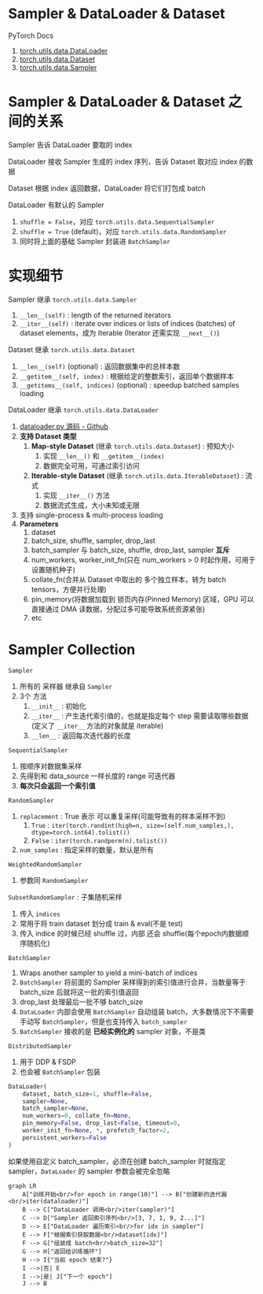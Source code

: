 # Sampler & DataLoader & Dataset

PyTorch Docs
1. [torch.utils.data.DataLoader](https://docs.pytorch.org/docs/stable/data.html#torch.utils.data.DataLoader)
2. [torch.utils.data.Dataset](https://docs.pytorch.org/docs/stable/data.html#torch.utils.data.Dataset)
3. [torch.utils.data.Sampler](https://docs.pytorch.org/docs/stable/data.html#torch.utils.data.Sampler)


# Sampler & DataLoader & Dataset 之间的关系

Sampler 告诉 DataLoader 要取的 index

DataLoader 接收 Sampler 生成的 index 序列，告诉 Dataset 取对应 index 的数据

Dataset 根据 index 返回数据，DataLoader 将它们打包成 batch

DataLoader 有默认的 Sampler
1. `shuffle = False`，对应 `torch.utils.data.SequentialSampler`
2. `shuffle = True` (default)，对应 `torch.utils.data.RandomSampler`
3. 同时将上面的基础 Sampler 封装进 `BatchSampler`

# 实现细节

Sampler 继承 `torch.utils.data.Sampler`
1. `__len__(self)` : length of the returned iterators
2. `__iter__(self)` : iterate over indices or lists of indices (batches) of dataset elements，成为 Iterable (Iterator 还需实现 `__next__()`)

Dataset 继承 `torch.utils.data.Dataset`
1. `__len__(self)` (optional) : 返回数据集中的总样本数
2. `__getitem__(self, index)` : 根据给定的整数索引，返回单个数据样本
3. `__getitems__(self, indices)` (optional) : speedup batched samples loading


DataLoader 继承 `torch.utils.data.DataLoader`
1. [dataloader.py 源码 - Github](https://github.com/pytorch/pytorch/blob/main/torch/utils/data/dataloader.py)
2. **支持 Dataset 类型**
   1. **Map-style Dataset** (继承 `torch.utils.data.Dataset`) : 预知大小
      1. 实现 `__len__()` 和 `__getitem__(index)`
      2. 数据完全可用，可通过索引访问
   2. **Iterable-style Dataset** (继承 `torch.utils.data.IterableDataset`) : 流式
      1. 实现 `__iter__()` 方法
      2. 数据流式生成，大小未知或无限
3. 支持 single-process & multi-process loading
4. **Parameters**
   1. dataset
   2. batch_size, shuffle, sampler, drop_last
   3. batch_sampler 与 batch_size, shuffle, drop_last, sampler **互斥**
   4. num_workers, worker_init_fn(只在 num_workers > 0 时起作用，可用于设置随机种子)
   5. collate_fn(合并从 Dataset 中取出的 多个独立样本，转为 batch tensors，方便并行处理)
   6. pin_memory(将数据加载到 锁页内存(Pinned Memory) 区域，GPU 可以直接通过 DMA 读数据，分配过多可能导致系统资源紧张)
   7. etc





# Sampler Collection


`Sampler`
1. 所有的 采样器 继承自 `Sampler`
2. 3个 方法
   1. `__init__` : 初始化
   2. `__iter__` : 产生迭代索引值的，也就是指定每个 step 需要读取哪些数据 (定义了 `__iter__` 方法的对象就是 iterable)
   3. `__len__`  : 返回每次迭代器的长度


`SequentialSampler`
1. 按顺序对数据集采样
2. 先得到和 data_source 一样长度的 range 可迭代器
3. **每次只会返回一个索引值**


`RandomSampler`
1. `replacement` : True 表示 可以重复采样(可能导致有的样本采样不到)
   1. `True`  : `iter(torch.randint(high=n, size=(self.num_samples,), dtype=torch.int64).tolist())`
   2. `False` : `iter(torch.randperm(n).tolist())`
2. `num_samples` : 指定采样的数量，默认是所有

`WeightedRandomSampler`
1. 参数同 `RandomSampler`


`SubsetRandomSampler` : 子集随机采样
1. 传入 `indices`
2. 常用于将 train dataset 划分成 train & eval(不是 test)
3. 传入 indice 的时候已经 shuffle 过，内部 还会 shuffle(每个epoch内数据顺序随机化)

`BatchSampler`
1. Wraps another sampler to yield a mini-batch of indices
2. `BatchSampler` 将前面的 Sampler 采样得到的索引值进行合并，当数量等于 batch_size 后就将这一批的索引值返回
3. drop_last 处理最后一批不够 batch_size
4. `DataLoader` 内部会使用 `BatchSampler` 自动组装 batch，大多数情况下不需要手动写 `BatchSampler`，但是也支持传入 `batch_sampler`
5. `BatchSampler` 接收的是 **已经实例化的** sampler 对象，不是类


`DistributedSampler`
1. 用于 DDP & FSDP
2. 也会被 `BatchSampler` 包装





```python
DataLoader(
    dataset, batch_size=1, shuffle=False,
    sampler=None,
    batch_sampler=None,
    num_workers=0, collate_fn=None,
    pin_memory=False, drop_last=False, timeout=0,
    worker_init_fn=None, *, prefetch_factor=2,
    persistent_workers=False
)
```

如果使用自定义 batch_sampler，必须在创建 batch_sampler 时就指定 sampler，`DataLoader` 的 sampler 参数会被完全忽略


```mermaid
graph LR
    A["训练开始<br/>for epoch in range(10)"] --> B["创建新的迭代器<br/>iter(dataloader)"]
    B --> C["DataLoader 调用<br/>iter(sampler)"]
    C --> D["Sampler 返回索引序列<br/>[3, 7, 1, 9, 2...]"]
    D --> E["DataLoader 遍历索引<br/>for idx in sampler"]
    E --> F["根据索引获取数据<br/>dataset[idx]"]
    F --> G["组装成 batch<br/>batch_size=32"]
    G --> H["返回给训练循环"]
    H --> I{"当前 epoch 结束?"}
    I -->|否| E
    I -->|是| J["下一个 epoch"]
    J --> B
```



